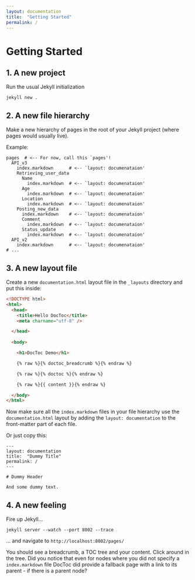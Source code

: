 ```yaml
---
layout: documentation
title:  "Getting Started"
permalink: /
---
```



# Getting Started

## 1. A new project

Run the usual Jekyll initialization

```
jekyll new .
```

## 2. A new file hierarchy

Make a new hierarchy of pages in the root of your Jekyll project (where pages would usually live).

Example:

```
pages  # <-- For now, call this `pages'!
  API_v3
    index.markdown      # <-- `layout: documenataion'
    Retrieving_user_data
      Name
        index.markdown  # <-- `layout: documenataion'
      Age
        index.markdown  # <-- `layout: documenataion'
      Location
        index.markdown  # <-- `layout: documenataion'
    Posting_new_data
      index.markdown    # <-- `layout: documenataion'
      Comment
        index.markdown  # <-- `layout: documenataion'
      Status_update
        index.markdown  # <-- `layout: documenataion'
  API_v2
    index.markdown      # <-- `layout: documenataion'
# ...
```

## 3. A new layout file

Create a new `documentation.html` layout file in the `_layouts` directory and put this inside:

```html
<!DOCTYPE html>
<html>
  <head>
    <title>Hello DocToc</title>
    <meta charname="utf-8" />

  </head>
  
  <body>

    <h1>DocToc Demo</h1>

    {% raw %}{% doctoc_breadcrumb %}{% endraw %}

    {% raw %}{% doctoc %}{% endraw %}

    {% raw %}{{ content }}{% endraw %}

  </body>
</html>
```

Now make sure all the `index.markdown` files in your file hierarchy use the `documentation.html` layout by adding the `layout: documentation` to the front-matter part of each file.

Or just copy this:

```
---
layout: documentation
title:  "Dummy Title"
permalink: /
---

# Dummy Header

And some dummy text.
```

## 4. A new feeling

Fire up Jekyll...

```
jekyll server --watch --port 8002 --trace
```

... and navigate to `http://localhost:8002/pages/`

You should see a breadcrumb, a TOC tree and your content. Click around in the tree. Did you notice that even for nodes where you did not specify a `index.markdown` file DocToc did provide a fallback page with a link to its parent - if there is a parent node?
